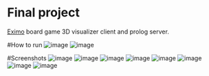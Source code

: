 Final project
=============

[Eximo](http://boardgamegeek.com/boardgame/137916/eximo) board game 3D visualizer client and prolog server.

#How to run
![image](http://i.imgur.com/FcfFpgU.png)
![image](http://i.imgur.com/bxsP74s.png)

#Screenshots
![image](http://i.imgur.com/nn9nDzo.png)
![image](http://i.imgur.com/eprsqW5.png)
![image](http://i.imgur.com/j95vMYc.png)
![image](http://i.imgur.com/XcwB8R0.png)
![image](http://i.imgur.com/hoSGoMz.png)
![image](http://i.imgur.com/retYu0p.png)
![image](http://i.imgur.com/XxH9tIx.png)
![image](http://i.imgur.com/byTB1xO.png)
